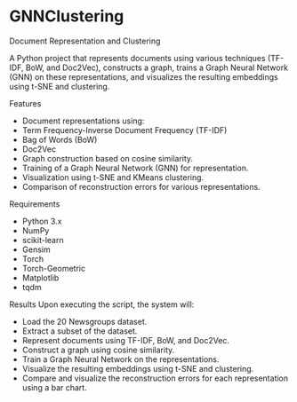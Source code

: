 # GNNClustering
Document Representation and Clustering

A Python project that represents documents using various techniques (TF-IDF, BoW, and Doc2Vec), constructs a graph, trains a Graph Neural Network (GNN) on these representations, and visualizes the resulting embeddings using t-SNE and clustering.



Features
- Document representations using:
- Term Frequency-Inverse Document Frequency (TF-IDF)
- Bag of Words (BoW)
- Doc2Vec
- Graph construction based on cosine similarity.
- Training of a Graph Neural Network (GNN) for representation.
- Visualization using t-SNE and KMeans clustering.
- Comparison of reconstruction errors for various representations.

Requirements
- Python 3.x
- NumPy
- scikit-learn
- Gensim
- Torch
- Torch-Geometric
- Matplotlib
- tqdm



Results
Upon executing the script, the system will:
- Load the 20 Newsgroups dataset.
- Extract a subset of the dataset.
- Represent documents using TF-IDF, BoW, and Doc2Vec.
- Construct a graph using cosine similarity.
- Train a Graph Neural Network on the representations.
- Visualize the resulting embeddings using t-SNE and clustering.
- Compare and visualize the reconstruction errors for each representation using a bar chart.
